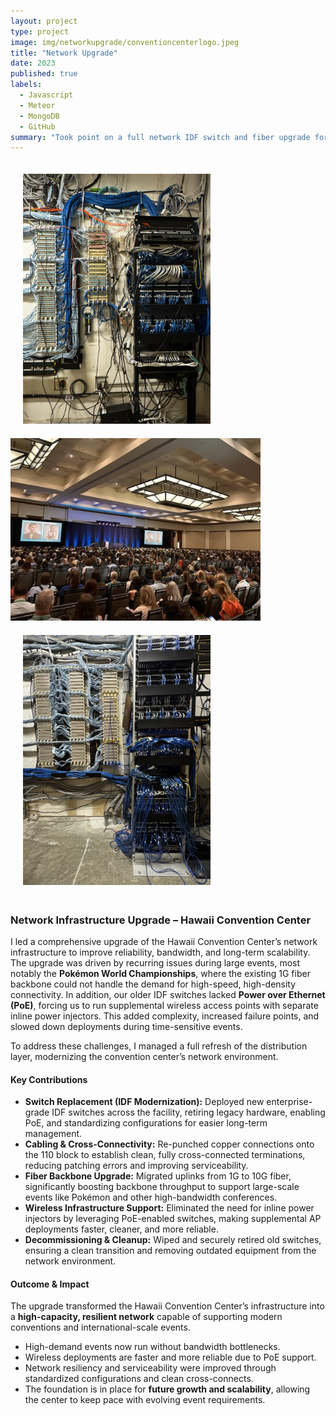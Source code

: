 ```yaml
---
layout: project
type: project
image: img/networkupgrade/conventioncenterlogo.jpeg
title: "Network Upgrade"
date: 2023
published: true
labels:
  - Javascript
  - Meteor
  - MongoDB
  - GitHub
summary: "Took point on a full network IDF switch and fiber upgrade for the Hawaii Convention Center."
---
```


<img width="300px" src="../img/networkupgrade/IDF2.jpeg" class="img-thumbnail" style="margin: 20px;">
<img width="400px" src="../img/networkupgrade/miscevent.jpeg" class="img-thumbnail">
<img width="300px" src="../img/networkupgrade/IDF1.jpeg" class="img-thumbnail" style="margin: 20px;">

### Network Infrastructure Upgrade – Hawaii Convention Center

I led a comprehensive upgrade of the Hawaii Convention Center’s network infrastructure to improve reliability, bandwidth, and long-term scalability.  
The upgrade was driven by recurring issues during large events, most notably the **Pokémon World Championships**, where the existing 1G fiber backbone could not handle the demand for high-speed, high-density connectivity. In addition, our older IDF switches lacked **Power over Ethernet (PoE)**, forcing us to run supplemental wireless access points with separate inline power injectors. This added complexity, increased failure points, and slowed down deployments during time-sensitive events.  

To address these challenges, I managed a full refresh of the distribution layer, modernizing the convention center’s network environment.  

#### Key Contributions
- **Switch Replacement (IDF Modernization):** Deployed new enterprise-grade IDF switches across the facility, retiring legacy hardware, enabling PoE, and standardizing configurations for easier long-term management.  
- **Cabling & Cross-Connectivity:** Re-punched copper connections onto the 110 block to establish clean, fully cross-connected terminations, reducing patching errors and improving serviceability.  
- **Fiber Backbone Upgrade:** Migrated uplinks from 1G to 10G fiber, significantly boosting backbone throughput to support large-scale events like Pokémon and other high-bandwidth conferences.  
- **Wireless Infrastructure Support:** Eliminated the need for inline power injectors by leveraging PoE-enabled switches, making supplemental AP deployments faster, cleaner, and more reliable.  
- **Decommissioning & Cleanup:** Wiped and securely retired old switches, ensuring a clean transition and removing outdated equipment from the network environment.  

#### Outcome & Impact
The upgrade transformed the Hawaii Convention Center’s infrastructure into a **high-capacity, resilient network** capable of supporting modern conventions and international-scale events.  
- High-demand events now run without bandwidth bottlenecks.  
- Wireless deployments are faster and more reliable due to PoE support.  
- Network resiliency and serviceability were improved through standardized configurations and clean cross-connects.  
- The foundation is in place for **future growth and scalability**, allowing the center to keep pace with evolving event requirements.  
